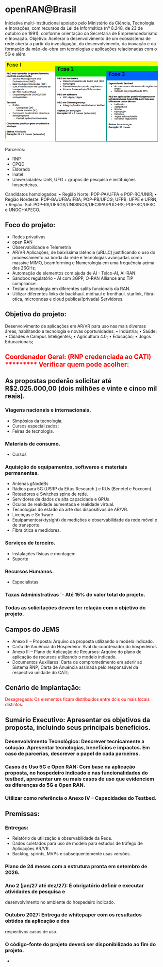 # openRAN@Brasil
Iniciativa multi-institucional apoiado pelo Ministério da Ciência, Tecnologia e Inovações, com recursos da Lei de Informática (nº 8.248, de 23 de outubro de 1991), conforme orientação da Secretaria de Empreendedorismo e Inovação.
Objetivo: Acelerar o desenvolvimento de um ecossistema de rede aberta a partir da investigação, do desenvolvimento, da inovação e da formação da mão-de-obra em tecnologias e aplicações relacionadas com o 5G e além.

![Alt text](images/fases.png "Fases")

Parceiros:
- RNP
- CPQD
- Eldorado
- Inatel
- Universidades: UnB, UFG + grupos de pesquisa e instituições hospedeiras.

Candidatos homologados:
• Região Norte: POP-PA/UFPA e POP-RO/UNIR;
• Região Nordeste: POP-BA/UFBA/IFBA; POP-PB/UFCG; UFPB; UFPE e UFRN;
• Região: Sul: POP-RS/UFRGS/UNISINOS/UFCSPA/PUC-RS; POP-SC/UFSC e UNOCHAPECO.

## Foco do projeto:

- Redes privativas
- open RAN
- Observabilidade e Telemetria
- AR/VR Aplicações, de baixíssima latência (uRLLC) justificando o uso do processamento na borda da rede e tecnologias avançadas como massive MIMO, beamforming e Numerologia em uma frequência acima dos 26GHz.
- Automação de elementos com ajuda de AI - Telco-AI, AI-RAN
- Sandbox regulatório - AI com 3GPP, O-RAN Alliance and TIP compliance.
- Testar a tecnologia em diferentes splits funcionais da RAN.
- Utilizar diferentes links de backhaul, midhaul e fronthaul. starlink, fibra-otica, microondas e cloud publica/(privada) Servidores. 


## Objetivo do projeto:

Desenvolvimento de aplicações em AR/VR para uso nas mais diversas áreas, habilitando a tecnologia e novas oportunidades:
• Indústria;
• Saúde;
• Cidades e Campus Inteligentes;
• Agricultura 4.0;
• Educação;
• Jogos Educacionais;

## <span style="color:red">Coordenador Geral: (RNP credenciada ao CATI) ********* Verificar quem pode acolher:</span>

## As propostas poderão solicitar até R$2.025.000,00 (dois milhões e vinte e cinco mil reais).
### Viagens nacionais e internacionais.
- Simpósios da tecnologia;
- Cursos especializados;
- Feiras de tecnologia.

### Materiais de consumo.
- Cursos

### Aquisição de equipamentos, softwares e materiais permanentes.
- Antenas gNodeBs
- Rádios para 5G (USRP da Ettus Research.) e RUs (Benetel e Foxconn)
- Roteadores e Switches spine de rede.
- Servidores de dados de alta capacidade e GPUs.
- Óculos de realidade aumentada e realidade virtual.
- Tecnologias do estado da arte dos dispositivos de AR/VR.
- Licenças e Software
- Equipamentos(ktysight) de medições e observabilidade da rede móvel e de transporte.
- Fibra ótica e medidores.
  
### Serviços de terceiro.
- Instalações físicas e montagem.
- Suporte

### Recursos Humanos.
- Especialistas

### Taxas Administrativas ´- Até 15% do valor total do projeto.

### Todas as solicitações devem ter relação com o objetivo do projeto.


## Campos do JEMS
- Anexo II – Proposta: Arquivo da proposta utilizando o modelo indicado.
- Carta de Anuência do Hospedeiro: Aval do coordenador do hospedeiros
- Anexo III – Plano de Aplicação de Recursos: Arquivo do plano de aplicação de
recursos utilizando o modelo indicado.
- Documentos Auxiliares: Carta de comprometimento em aderir ao Sistema RNP; Carta
de Anuência assinada pelo responsável da respectiva unidade do CATI;

## Cenário de Implantação:
<span style="color:red">Desagregada: Os elementos ficam distribuídos entre dois ou mais locais distintos.</span>

## Sumário Executivo: Apresentar os objetivos da proposta, incluindo seus principais benefícios.
### Desenvolvimento Tecnológico: Descrever tecnicamente a solução. Apresentar tecnologias, benefícios e impactos. Em caso de parcerias, descrever o papel de cada parceiros.
### Casos de Uso 5G e Open RAN: Com base na aplicação proposta, no hospedeiro indicado e nas funcionalidades do testbed, apresentar um ou mais casos de uso que evidenciem os diferenças do 5G e Open RAN.
### Utilizar como referência o Anexo IV – Capacidades do Testbed.


## Premissas:
### Entregas:
- Relatório de utilização e observabilidade da Rede.
- Dados coletados para uso de modelo para estudos de tráfego de Aplicações AR/VR.
- Backlog, sprints, MVPs e subsequentemente usas versões.
### Plano de 24 meses com a estrutura pronta em setembro de 2026.
### Ano 2 (jan/27 até dez/27): É obrigatório definir e executar atividades de pesquisa e
desenvolvimento no ambiente do hospedeiro indicado.
### Outubro 2027: Entrega de whitepaper com os resultados obtidos da aplicação e dos
respectivos casos de uso.
### O código-fonte do projeto deverá ser disponibilizado ao fim do projeto.

- 
